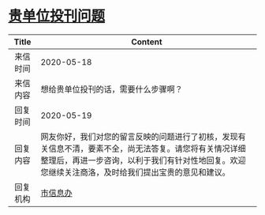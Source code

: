 # [贵单位投刊问题](http://www.shangluo.gov.cn/zmhd/ldxxxx.jsp?urltype=leadermail.LeaderMailContentUrl&wbtreeid=1112&leadermailid=5863)

| Title |                                                Content                                                 |
|:-----:|--------------------------------------------------------------------------------------------------------|
| 来信时间  | 2020-05-18                                                                                             |
| 来信内容  | 想给贵单位投刊的话，需要什么步骤啊？                                                                                     |
| 回复时间  | 2020-05-19                                                                                             |
| 回复内容  | 网友你好，我们对您的留言反映的问题进行了初核，发现有关信息不清，要素不全，尚无法答复。请您将有关情况详细整理后，再进一步咨询，以利于我们有针对性地回复。欢迎您继续关注商洛，及时给我们提出宝贵的意见和建议。 |
| 回复机构  | [市信息办](../../category/agencies/市信息办.md)                                                                |